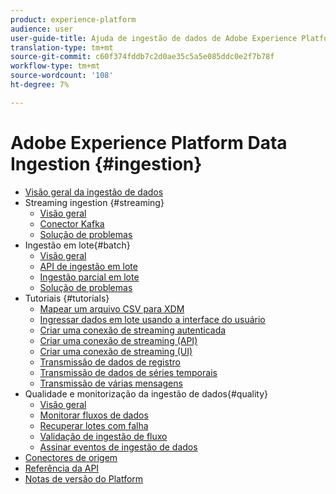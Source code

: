 ```yaml
---
product: experience-platform
audience: user
user-guide-title: Ajuda de ingestão de dados de Adobe Experience Platform
translation-type: tm+mt
source-git-commit: c60f374fddb7c2d0ae35c5a5e085ddc0e2f7b78f
workflow-type: tm+mt
source-wordcount: '108'
ht-degree: 7%

---
```



# Adobe Experience Platform Data Ingestion {#ingestion}

- [Visão geral da ingestão de dados](home.md)
- Streaming ingestion {#streaming}
   - [Visão geral](streaming-ingestion/overview.md)
   - [Conector Kafka](streaming-ingestion/kafka.md)
   - [Solução de problemas](streaming-ingestion/troubleshooting.md)
- Ingestão em lote{#batch}
   - [Visão geral](batch-ingestion/overview.md)
   - [API de ingestão em lote](batch-ingestion/api-overview.md)
   - [Ingestão parcial em lote](batch-ingestion/partial.md)
   - [Solução de problemas](batch-ingestion/troubleshooting.md)
- Tutoriais {#tutorials}
   - [Mapear um arquivo CSV para XDM](tutorials/map-a-csv-file.md)
   - [Ingressar dados em lote usando a interface do usuário](tutorials/ingest-batch-data.md)
   - [Criar uma conexão de streaming autenticada](tutorials/create-authenticated-streaming-connection.md)
   - [Criar uma conexão de streaming (API)](tutorials/create-streaming-connection.md)
   - [Criar uma conexão de streaming (UI)](tutorials/create-streaming-connection-ui.md)
   - [Transmissão de dados de registro](tutorials/streaming-record-data.md)
   - [Transmissão de dados de séries temporais](tutorials/streaming-time-series-data.md)
   - [Transmissão de várias mensagens](tutorials/streaming-multiple-messages.md)
- Qualidade e monitorização da ingestão de dados{#quality}
   - [Visão geral](quality/overview.md)
   - [Monitorar fluxos de dados](quality/monitor-data-flows.md)
   - [Recuperar lotes com falha](quality/retrieve-failed-batches.md)
   - [Validação de ingestão de fluxo](quality/streaming-validation.md)
   - [Assinar eventos de ingestão de dados](quality/subscribe-events.md)
- [Conectores de origem](source-connectors.md)
- [Referência da API](https://www.adobe.io/apis/experienceplatform/home/api-reference.html#!acpdr/swagger-specs/ingest-api.yaml)
- [Notas de versão do Platform](https://www.adobe.com/go/platform-release-notes-en)